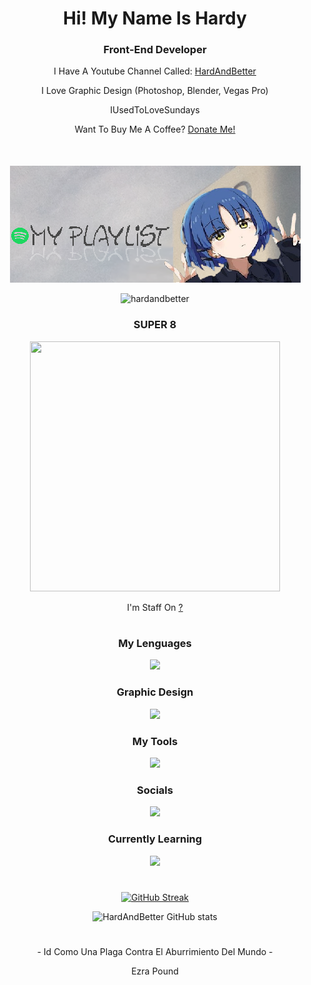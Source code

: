 <h1></h1>
<h1 align="center">Hi! My Name Is Hardy</h1>
<h3 align="center">Front-End Developer</h3>
<p align="center">I Have A Youtube Channel Called: <a href="www.youtube.com/@HardAndBetter" target="_blank">HardAndBetter</a></p>
<p align="center">I Love Graphic Design (Photoshop, Blender, Vegas Pro)</p>
<p align="center">IUsedToLoveSundays</p>
<p align="center">Want To Buy Me A Coffee? <a href="https://ko-fi.com/hardandbetter" target="_blank">Donate Me!</a></p>

 <div align="center" style="margin-top: 50px;">
        <a href="https://open.spotify.com/playlist/2IkzPQMnuKQsqKHeCmtBYn?si=53cb40a24fb34722" target="_blank" rel="noopener noreferrer">
            <img src="https://raw.githubusercontent.com/HardAndBetter/HardAndBetter/refs/heads/main/Banner1.png" 
                 alt="Spotify Playlist Banner" style="max-width: 100%; height: auto;">
        </a>
    </div>
<p align="center">
  <img src="https://komarev.com/ghpvc/?username=hardandbetter&label=Profile%20views&color=0e75b6&style=flat" alt="hardandbetter" />
<h3 align="center">SUPER 8</h3>

<p align="center">
  <img src="https://i.scdn.co/image/ab67616d0000b27361cd919cf24eee4e4153c177" width="400" height="400"/>
</p>
<p align="center">I'm Staff On <a href="amazon.com" target="_blank">?</a></p>
<h1></h1>

<h3 align="center">My Lenguages</h3>
<p align="center">
  <a href="https://skillicons.dev">
    <img src="https://skillicons.dev/icons?i=html,css,js" />
  </a>
</p>

<h3 align="center">Graphic Design</h3>
<p align="center">
  <a href="https://skillicons.dev">
    <img src="https://skillicons.dev/icons?i=ps,pr,blender" />
  </a>
</p>

<h3 align="center">My Tools</h3>
<p align="center">
  <a href="https://skillicons.dev">
    <img src="https://skillicons.dev/icons?i=visualstudio,vscode,arduino,raspberrypi,unity,github,git,windows,apple" />
  </a>
</p>

<h3 align="center">Socials</h3>
<p align="center">
  <a href="https://skillicons.dev">
    <img src="https://skillicons.dev/icons?i=discord,instagram,twitter" />
  </a>
</p>

<h3 align="center">Currently Learning</h3>
<p align="center">
  <a href="https://skillicons.dev">
    <img src="https://skillicons.dev/icons?i=java" />
  </a>
</p>
<h1></h1>


<div align="center">
        <a href="https://git.io/streak-stats">
            <img src="https://streak-stats.demolab.com?user=HardAndBetter&theme=synthwave&hide_border=true&border_radius=5&short_numbers=true" alt="GitHub Streak">
        </a>
    </div>

<p align="center">
  <img src="https://github-readme-stats.vercel.app/api?username=HardAndBetter&show_icons=true&theme=radical&hide_border=true" alt="HardAndBetter GitHub stats">
</p>
<h1></h1>
<p align="center">- Id Como Una Plaga Contra El Aburrimiento Del Mundo -</p>
<p align="center">Ezra Pound</p>
<h1></h1>
